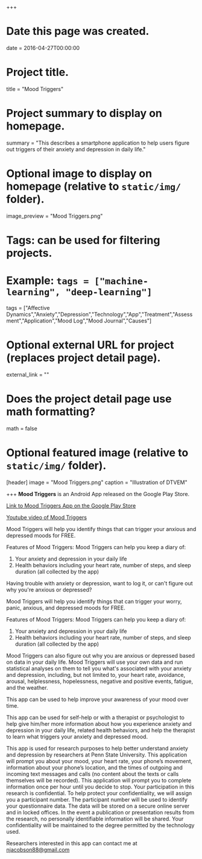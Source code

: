 +++
# Date this page was created.
date = 2016-04-27T00:00:00

# Project title.
title = "Mood Triggers"

# Project summary to display on homepage.
summary = "This describes a smartphone application to help users figure out triggers of their anxiety and depression in daily life."

# Optional image to display on homepage (relative to `static/img/` folder).
image_preview = "Mood Triggers.png"

# Tags: can be used for filtering projects.
# Example: `tags = ["machine-learning", "deep-learning"]`
tags = ["Affective Dynamics","Anxiety","Depression","Technology","App","Treatment","Assessment","Application","Mood Log","Mood Journal","Causes"]

# Optional external URL for project (replaces project detail page).
external_link = ""

# Does the project detail page use math formatting?
math = false

# Optional featured image (relative to `static/img/` folder).
[header]
image = "Mood Triggers.png"
caption = "Illustration of DTVEM"

+++
**Mood Triggers** is an Android App released on the Google Play Store.

[Link to Mood Triggers App on the Google Play Store](https://play.google.com/store/apps/details?id=com.nick.moodtriggers.anxietyanddepressionapp)

[Youtube video of Mood Triggers](https://youtu.be/Lx-hqXYDEGE)

Mood Triggers will help you identify things that can trigger your anxious and depressed moods for FREE.

Features of Mood Triggers:
Mood Triggers can help you keep a diary of:
1. Your anxiety and depression in your daily life
2. Health behaviors including your heart rate, number of steps, and sleep duration (all collected by the app)


Having trouble with anxiety or depression, want to log it, or can't figure out why you're anxious or depressed?

Mood Triggers will help you identify things that can trigger your worry, panic, anxious, and depressed moods for FREE.

Features of Mood Triggers:
Mood Triggers can help you keep a diary of:
1. Your anxiety and depression in your daily life
2. Health behaviors including your heart rate, number of steps, and sleep duration (all collected by the app)

Mood Triggers can also figure out why you are anxious or depressed based on data in your daily life. Mood Triggers will use your own data and run statistical analyses on them to tell you what's associated with your anxiety and depression, including, but not limited to, your heart rate, avoidance, arousal, helplessness, hopelessness, negative and positive events, fatigue, and the weather. 

This app can be used to help improve your awareness of your mood over time. 

This app can be used for self-help or with a therapist or psychologist to help give him/her more information about how you experience anxiety and depression in your daily life, related health behaviors, and help the therapist to learn what triggers your anxiety and depressed mood.

This app is used for research purposes to help better understand anxiety and depression by researchers at Penn State University. This application will prompt you about your mood, your heart rate, your phone’s movement, information about your phone’s location, and the times of outgoing and incoming text messages and calls (no content about the texts or calls themselves will be recorded). This application will prompt you to complete information once per hour until you decide to stop. Your participation in this research is confidential. To help protect your confidentiality, we will assign you a participant number. The participant number will be used to identify your questionnaire data. The data will be stored on a secure online server and in locked offices. In the event a publication or presentation results from the research, no personally identifiable information will be shared. Your confidentiality will be maintained to the degree permitted by the technology used.


Researchers interested in this app can contact me at njacobson88@gmail.com
